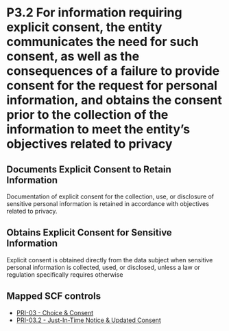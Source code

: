 # P3.2 For information requiring explicit consent, the entity communicates the need for such consent, as well as the consequences of a failure to provide consent for the request for personal information, and obtains the consent prior to the collection of the information to meet the entity’s objectives related to privacy
## Documents Explicit Consent to Retain Information
Documentation of explicit consent for the collection, use, or disclosure of sensitive personal information is retained in accordance with objectives related to privacy.
## Obtains Explicit Consent for Sensitive Information
Explicit consent is obtained directly from the data subject when sensitive personal information is collected, used, or disclosed, unless a law or regulation specifically requires otherwise
## Mapped SCF controls
- [PRI-03 - Choice & Consent](../scf/pri-03-choice&consent.md)
- [PRI-03.2 - Just-In-Time Notice & Updated Consent](../scf/pri-032-just-in-timenotice&updatedconsent.md)